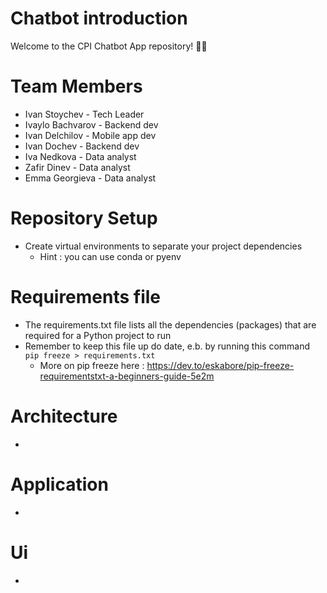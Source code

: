 # Chatbot introduction
Welcome to the CPI Chatbot App repository! 🤖💬

# Team Members
- Ivan Stoychev - Tech Leader
- Ivaylo Bachvarov - Backend dev
- Ivan Delchilov - Mobile app dev
- Ivan Dochev - Backend dev
- Iva Nedkova - Data analyst
- Zafir Dinev - Data analyst
- Emma Georgieva - Data analyst

# Repository Setup
- Create virtual environments to separate your project dependencies
  - Hint : you can use conda or pyenv

# Requirements file
- The requirements.txt file lists all the dependencies (packages) that are required for a Python project to run
- Remember to keep this file up do date, e.b. by running this command ```pip freeze > requirements.txt```
    - More on pip freeze here : https://dev.to/eskabore/pip-freeze-requirementstxt-a-beginners-guide-5e2m
  
# Architecture
-

# Application
-

# Ui
-

